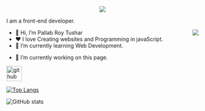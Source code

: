<p align="center">
  <a align="center" href="https://github.com/DenverCoder1/readme-typing-svg"><img src="https://readme-typing-svg.herokuapp.com?&font=IBM+Plex+Sans&color=F72EE2&size=25&lines=Hi,+I'm+Pallab+Roy+Tushar;Welcome+to+my+GitHub+Profile!;I'm+a+Front+end+developer;" /></a>
</p>
<p>I am a front-end developer.</p>
<img align="right" src="https://media.giphy.com/media/M9gbBd9nbDrOTu1Mqx/giphy.gif">
<ul>
  <li>👋 Hi, I’m Pallab Roy Tushar</li>
  <li>❤️ I love Creating websites and Programming in javaScript.</li>
  <li>🌱 I’m currently learning Web Development.</li>
</ul>




- 🔭 I’m currently working on this page. 


[<img src='https://cdn.jsdelivr.net/npm/simple-icons@3.0.1/icons/github.svg' alt='github' height='40'>](https://github.com/pallabroy2234)  

[![Top Langs](https://github-readme-stats.vercel.app/api/top-langs/?username=pallabroy2234)](https://github.com/anuraghazra/github-readme-stats)

![GitHub stats](https://github-readme-stats.vercel.app/api?username=pallabroy2234&show_icons=true)  

